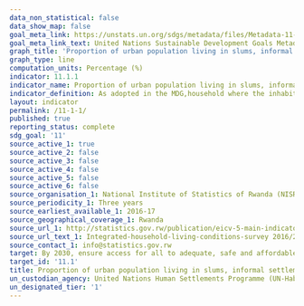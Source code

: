 ```yaml
---
data_non_statistical: false
data_show_map: false
goal_meta_link: https://unstats.un.org/sdgs/metadata/files/Metadata-11-01-01.pdf
goal_meta_link_text: United Nations Sustainable Development Goals Metadata (PDF 93.1KB)
graph_title: 'Proportion of urban population living in slums, informal settlements or inadequate housing'
graph_type: line
computation_units: Percentage (%)
indicator: 11.1.1
indicator_name: Proportion of urban population living in slums, informal settlements or inadequate housing
indicator_definition: As adopted in the MDG,household where the inhabitants suffer one or more of the following ‘household deprivations’: 1) Lack of access to improved water source, 2) Lack of access to improved sanitation facilities, 3) Lack of sufficient living area, 4) Lack of housing durability and, 5) Lack of security of tenure).
layout: indicator
permalink: /11-1-1/
published: true
reporting_status: complete
sdg_goal: '11'
source_active_1: true
source_active_2: false
source_active_3: false
source_active_4: false
source_active_5: false
source_active_6: false
source_organisation_1: National Institute of Statistics of Rwanda (NISR)
source_periodicity_1: Three years
source_earliest_available_1: 2016-17
source_geographical_coverage_1: Rwanda
source_url_1: http://statistics.gov.rw/publication/eicv-5-main-indicators-report-201617
source_url_text_1: Integrated-household-living-conditions-survey 2016/2017 - Main indicators report
source_contact_1: info@statistics.gov.rw
target: By 2030, ensure access for all to adequate, safe and affordable housing and basic services and upgrade slums
target_id: '11.1'
title: Proportion of urban population living in slums, informal settlements or inadequate housing
un_custodian_agency: United Nations Human Settlements Programme (UN-Habitat)
un_designated_tier: '1'
---
```

